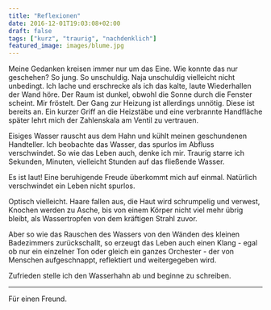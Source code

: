 ```yaml
---
title: "Reflexionen"
date: 2016-12-01T19:03:08+02:00
draft: false
tags: ["kurz", "traurig", "nachdenklich"]
featured_image: images/blume.jpg
---
```


Meine Gedanken kreisen immer nur um das Eine. Wie konnte das nur geschehen? So jung. So unschuldig. Naja unschuldig vielleicht nicht unbedingt. Ich lache und erschrecke als ich das kalte, laute Wiederhallen der Wand höre. Der Raum ist dunkel, obwohl die Sonne durch die Fenster scheint. Mir fröstelt. Der Gang zur Heizung ist allerdings unnötig. Diese ist bereits an. Ein kurzer Griff an die Heizstäbe und eine verbrannte Handfläche später lehrt mich der Zahlenskala am Ventil zu vertrauen.

Eisiges Wasser rauscht aus dem Hahn und kühlt meinen geschundenen Handteller. Ich beobachte das Wasser, das spurlos im Abfluss verschwindet. So wie das Leben auch, denke ich mir. Traurig starre ich Sekunden, Minuten, vielleicht Stunden auf das fließende Wasser.

Es ist laut! Eine beruhigende Freude überkommt mich auf einmal. Natürlich verschwindet ein Leben nicht spurlos.

Optisch vielleicht. Haare fallen aus, die Haut wird schrumpelig und verwest, Knochen werden zu Asche, bis von einem Körper nicht viel mehr übrig bleibt, als Wassertropfen von dem kräftigen Strahl zuvor.

Aber so wie das Rauschen des Wassers von den Wänden des kleinen Badezimmers zurückschallt, so erzeugt das Leben auch einen Klang - egal ob nur ein einzelner Ton oder gleich ein ganzes Orchester - der von Menschen aufgeschnappt, reflektiert und weitergegeben wird.

Zufrieden stelle ich den Wasserhahn ab und beginne zu schreiben.

---

Für einen Freund.
